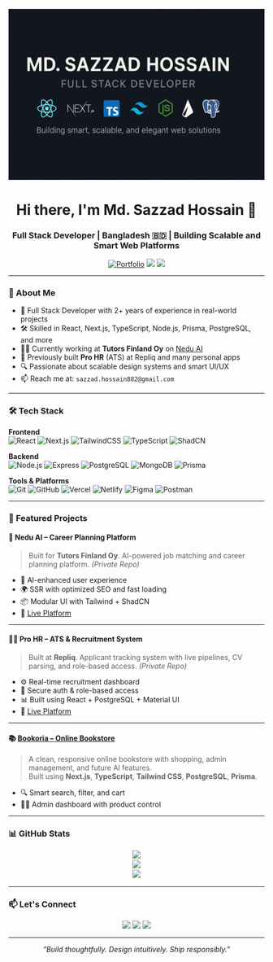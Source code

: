 <p align="center">
  <img src="https://raw.githubusercontent.com/Sazz07/Sazz07/main/banner.png" alt="Banner" />
</p>

<h1 align="center">Hi there, I'm Md. Sazzad Hossain 👋</h1>
<h3 align="center">Full Stack Developer | Bangladesh 🇧🇩 | Building Scalable and Smart Web Platforms</h3>

<p align="center">
  <a href="https://sazzad.vercel.app" target="_blank"><img src="https://img.shields.io/badge/Portfolio-%23000000?style=for-the-badge&logo=vercel&logoColor=white" alt="Portfolio" /></a>
  <a href="mailto:sazzad.hossain882@gmail.com"><img src="https://img.shields.io/badge/Email-D14836?style=for-the-badge&logo=gmail&logoColor=white" /></a>
  <a href="https://www.linkedin.com/in/md-sazzad-hossain-sazz" target="_blank"><img src="https://img.shields.io/badge/LinkedIn-0077B5?style=for-the-badge&logo=linkedin&logoColor=white" /></a>
</p>

---

### 🚀 About Me

- 🧠 Full Stack Developer with 2+ years of experience in real-world projects
- 🛠️ Skilled in React, Next.js, TypeScript, Node.js, Prisma, PostgreSQL, and more
- 👨‍💻 Currently working at **Tutors Finland Oy** on [Nedu AI](https://sp.nedu.solutions/)
- 💼 Previously built **Pro HR** (ATS) at Repliq and many personal apps
- 🔍 Passionate about scalable design systems and smart UI/UX
- 📫 Reach me at: `sazzad.hossain882@gmail.com`

---

### 🛠️ Tech Stack

**Frontend**  
![React](https://img.shields.io/badge/-React-61DAFB?style=flat&logo=react&logoColor=black)
![Next.js](https://img.shields.io/badge/-Next.js-black?style=flat&logo=next.js)
![TailwindCSS](https://img.shields.io/badge/-TailwindCSS-06B6D4?style=flat&logo=tailwindcss&logoColor=white)
![TypeScript](https://img.shields.io/badge/-TypeScript-3178C6?style=flat&logo=typescript&logoColor=white)
![ShadCN](https://img.shields.io/badge/-ShadCN-%23000000?style=flat)

**Backend**  
![Node.js](https://img.shields.io/badge/-Node.js-339933?style=flat&logo=node.js&logoColor=white)
![Express](https://img.shields.io/badge/-Express.js-404D59?style=flat&logo=express&logoColor=white)
![PostgreSQL](https://img.shields.io/badge/-PostgreSQL-336791?style=flat&logo=postgresql&logoColor=white)
![MongoDB](https://img.shields.io/badge/-MongoDB-47A248?style=flat&logo=mongodb&logoColor=white)
![Prisma](https://img.shields.io/badge/-Prisma-2D3748?style=flat&logo=prisma&logoColor=white)

**Tools & Platforms**  
![Git](https://img.shields.io/badge/-Git-F05032?style=flat&logo=git&logoColor=white)
![GitHub](https://img.shields.io/badge/-GitHub-181717?style=flat&logo=github)
![Vercel](https://img.shields.io/badge/-Vercel-000000?style=flat&logo=vercel)
![Netlify](https://img.shields.io/badge/-Netlify-00C7B7?style=flat&logo=netlify&logoColor=white)
![Figma](https://img.shields.io/badge/-Figma-F24E1E?style=flat&logo=figma&logoColor=white)
![Postman](https://img.shields.io/badge/-Postman-FF6C37?style=flat&logo=postman&logoColor=white)

---

### 📌 Featured Projects

#### 💼 Nedu AI – Career Planning Platform

> Built for **Tutors Finland Oy**. AI-powered job matching and career planning platform. _(Private Repo)_

- 🧠 AI-enhanced user experience
- 🌍 SSR with optimized SEO and fast loading
- 📦 Modular UI with Tailwind + ShadCN
- 🔗 [Live Platform](https://sp.nedu.solutions/)

---

#### 🧑‍💻 Pro HR – ATS & Recruitment System

> Built at **Repliq**. Applicant tracking system with live pipelines, CV parsing, and role-based access. _(Private Repo)_

- ⚙️ Real-time recruitment dashboard
- 🔐 Secure auth & role-based access
- 📊 Built using React + PostgreSQL + Material UI
- 🔗 [Live Platform](https://staging.prohr.io/)

---

#### 📚 [Bookoria – Online Bookstore](https://sazzad.vercel.app/projects/bookoria)

> A clean, responsive online bookstore with shopping, admin management, and future AI features.  
> Built using **Next.js**, **TypeScript**, **Tailwind CSS**, **PostgreSQL**, **Prisma**.

- 🔍 Smart search, filter, and cart
- 🧑‍💼 Admin dashboard with product control

---

### 📊 GitHub Stats

<p align="center">
  <img src="https://github-readme-streak-stats.herokuapp.com/?user=Sazz07&theme=tokyonight" />
  <br />
  <img src="https://github-readme-stats.vercel.app/api?username=Sazz07&show_icons=true&theme=tokyonight&hide_border=true" />
  <br />
  <img src="https://github-readme-stats.vercel.app/api/top-langs/?username=Sazz07&layout=compact&theme=tokyonight" />
</p>

---

### 📫 Let's Connect

<p align="center">
  <a href="mailto:sazzad.hossain882@gmail.com"><img src="https://img.shields.io/badge/Gmail-D14836?style=for-the-badge&logo=gmail&logoColor=white" /></a>
  <a href="https://www.linkedin.com/in/md-sazzad-hossain-sazz" target="_blank"><img src="https://img.shields.io/badge/LinkedIn-blue?style=for-the-badge&logo=linkedin&logoColor=white" /></a>
  <a href="https://sazzad.vercel.app" target="_blank"><img src="https://img.shields.io/badge/Portfolio-%23000000?style=for-the-badge&logo=vercel&logoColor=white" /></a>
</p>

---

<p align="center"><i>“Build thoughtfully. Design intuitively. Ship responsibly.”</i></p>
